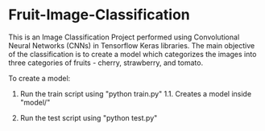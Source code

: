 # Fruit-Image-Classification
 This is an Image Classification Project performed using Convolutional Neural Networks (CNNs) in Tensorflow Keras libraries. The main objective of the classification is to create a model which categorizes the images into three categories of fruits - cherry, strawberry, and tomato.

To create a model:

1. Run the train script using "python train.py"
	1.1. Creates a model inside "model/"

2. Run the test script using "python test.py"